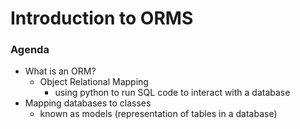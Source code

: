 # Introduction to ORMS

### Agenda
- What is an ORM?
  - Object Relational Mapping
    - using python to run SQL code to interact with a database
- Mapping databases to classes
  - known as models (representation of tables in a database)